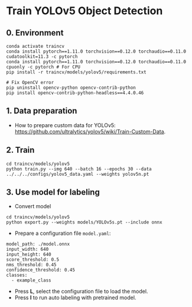# Train YOLOv5 Object Detection

## 0. Environment

```shell
conda activate traincv
conda install pytorch==1.11.0 torchvision==0.12.0 torchaudio==0.11.0 cudatoolkit=11.3 -c pytorch
conda install pytorch==1.11.0 torchvision==0.12.0 torchaudio==0.11.0 cpuonly -c pytorch # For CPU
pip install -r traincv/models/yolov5/requirements.txt

# Fix OpenCV error
pip uninstall opencv-python opencv-contrib-python
pip install opencv-contrib-python-headless==4.4.0.46
```

## 1. Data preparation

- How to prepare custom data for YOLOv5: <https://github.com/ultralytics/yolov5/wiki/Train-Custom-Data>.


## 2. Train


```shell
cd traincv/models/yolov5
python train.py --img 640 --batch 16 --epochs 30 --data ../../../configs/yolov5_data.yaml --weights yolov5n.pt
```

## 3. Use model for labeling

- Convert model


```shell
cd traincv/models/yolov5
python export.py --weights models/YOLOv5s.pt --include onnx
```

- Prepare a configuration file `model.yaml`:

```
model_path: ./model.onnx
input_width: 640
input_height: 640
score_threshold: 0.5
nms_threshold: 0.45
confidence_threshold: 0.45
classes:
  - example_class
```

- Press **L**, select the configuration file to load the model.
- Press **I** to run auto labeling with pretrained model.